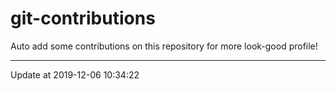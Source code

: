 # git-contributions

Auto add some contributions on this repository for more look-good profile!

---

Update at 2019-12-06 10:34:22
